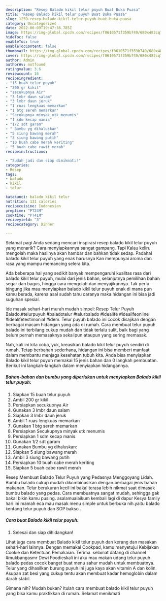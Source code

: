 ```yaml
---
description: "Resep Balado kikil telur puyuh Buat Buka Puasa"
title: "Resep Balado kikil telur puyuh Buat Buka Puasa"
slug: 1259-resep-balado-kikil-telur-puyuh-buat-buka-puasa
category: Uncategorized
date: 2022-06-09T19:47:36.785Z
image: https://img-global.cpcdn.com/recipes/f0610571f359b740/680x482cq70/balado-kikil-telur-puyuh-foto-resep-utama.jpg
hideToc: false
enableToc: true
enableTocContent: false
thumbnail: https://img-global.cpcdn.com/recipes/f0610571f359b740/680x482cq70/balado-kikil-telur-puyuh-foto-resep-utama.jpg
cover: https://img-global.cpcdn.com/recipes/f0610571f359b740/680x482cq70/balado-kikil-telur-puyuh-foto-resep-utama.jpg
author: Admin
authorAv: notfound
ratingvalue: 3.6
reviewcount: 16
recipeingredient:
- "15 buah telur puyuh"
- "200 gr kikil"
- "secukupnya Air"
- "3 lmbr daun salam"
- "3 lmbr daun jeruk"
- "1 ruas lengkuas memarkan"
- "1 btg sereh memarkan"
- "Secukupnya minyak utk menumis"
- "1 sdm kecap manis"
- "1/2 sdt garam"
- " Bumbu yg dihaluskan"
- "5 siung bawang merah"
- "3 siung bawang putih"
- "10 buah cabe merah keriting"
- "5 buah cabe rawit merah"
recipeinstructions:

- "Sudah jadi dan siap dinikmati!"
categories:
- Resep
tags:
- balado
- kikil
- telur

katakunci: balado kikil telur 
nutrition: 131 calories
recipecuisine: Indonesian
preptime: "PT24M"
cooktime: "PT41M"
recipeyield: "3"
recipecategory: Dinner

---
```



Selamat pagi Anda sedang mencari inspirasi resep balado kikil telur puyuh yang menarik? Cara menyiapkannya sangat gampang. Tapi Kalau keliru mengolah maka hasilnya akan hambar dan bahkan tidak sedap. Padahal balado kikil telur puyuh yang enak harusnya Kan mempunyai aroma dan rasa yang mampu memancing selera kita.


Ada beberapa hal yang sedikit banyak mempengaruhi kualitas rasa dari balado kikil telur puyuh, mulai dari jenis bahan, selanjutnya pemilihan bahan segar dan bagus, hingga cara mengolah dan menyajikannya. Tak perlu bingung jika mau menyiapkan balado kikil telur puyuh enak di mana pun kamu berada, karena asal sudah tahu caranya maka hidangan ini bisa jadi suguhan spesial.

Ide masak sehari-hari murah mudah simpel: Resep Telur Puyuh Balado.#telurpuyuh #baladotelur #telurbalado #idealife #idealifeonline #idealifetestimonial #idem. Telur puyuh balado ini cocok disajikan dengan berbagai macam hidangan yang ada di rumah. Cara membuat telur puyuh balado ini terbilang cukup mudah dan tidak terlalu sulit, baik bagi yang belum pernah memasaknya sekalipun ataupun yang sering memasak.


Nah, kali ini kita coba, yuk, kreasikan balado kikil telur puyuh sendiri di rumah. Tetap berbahan sederhana, hidangan ini bisa memberi manfaat dalam membantu menjaga kesehatan tubuh kita. Anda bisa menyiapkan Balado kikil telur puyuh memakai 15 jenis bahan dan 0 langkah pembuatan. Berikut ini langkah-langkah dalam menyiapkan hidangannya.

<!--inarticleads1-->

##### Bahan-bahan dan bumbu yang diperlukan untuk menyiapkan Balado kikil telur puyuh:

1. Siapkan 15 buah telur puyuh
1. Ambil 200 gr kikil
1. Persiapkan secukupnya Air
1. Gunakan 3 lmbr daun salam
1. Siapkan 3 lmbr daun jeruk
1. Ambil 1 ruas lengkuas memarkan
1. Gunakan 1 btg sereh memarkan
1. Persiapkan Secukupnya minyak utk menumis
1. Persiapkan 1 sdm kecap manis
1. Gunakan 1/2 sdt garam
1. Gunakan  Bumbu yg dihaluskan:
1. Siapkan 5 siung bawang merah
1. Ambil 3 siung bawang putih
1. Persiapkan 10 buah cabe merah keriting
1. Siapkan 5 buah cabe rawit merah


Resep Membuat Balado Telur Puyuh yang Pedasnya Menggoyang Lidah. Bumbu balado cukup mudah dikombinasikan dengan berbagai jenis bahan makanan. Telur berukuran kecil ini bakal terasa lebih nikmat saat dimasak bumbu balado yang pedas. Cara membuatnya sangat mudah, sehingga gak bakal bikin kamu pusing. asalamualaikum kembali lagi di dapur Kesya family hari ini mamah eca mau masak menu simple untuk berbuka nih.yaitu balado kentang telur puyuh dan SOP bakso . 

<!--inarticleads2-->

##### Cara buat Balado kikil telur puyuh:


1. Selesai dan siap dihidangkan!

Lihat juga cara membuat Balado kikil telur puyuh dan kerang dan masakan sehari-hari lainnya. Dengan memakai Cookpad, kamu menyetujui Kebijakan Cookie dan Ketentuan Pemakaian. Terima. selamat datang di channel #mukbangasmr Dewi Foodieskali ini aku mau makan udang telur puyuh balado pedas cocok banget buat menu sahur mudah untuk membuatnya. Telur yang dihasilkan burung puyuh ini juga kaya akan vitamin A dan kolin. Asupan zat besi yang cukup tentu akan membuat kadar hemoglobin dalam darah stabil. 

Gimana nih? Mudah bukan? Itulah cara membuat balado kikil telur puyuh yang bisa kamu praktikkan di rumah. Selamat menikmati
